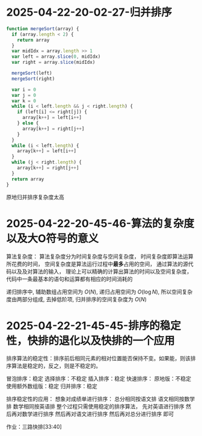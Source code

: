 # 2025-04-22-20-02-27-归并排序

```js
function mergeSort(array) {
  if (array.length < 2) {
    return array
  }
  var midIdx = array.length >> 1
  var left = array.slice(0, midIdx)
  var right = array.slice(midIdx)

  mergeSort(left)
  mergeSort(right)

  var i = 0
  var j = 0
  var k = 0
  while (i < left.length && j < right.length) {
    if (left[i] <= right[j]) {
      array[k++] = left[i++]
    } else {
      array[k++] = right[j++]
    }
  }
  while (i < left.length) {
    array[k++] = left[i++]
  }
  while (j < right.length) {
    array[k++] = right[j++]
  }
  return array
}
```

原地归并排序复杂度太高

# 2025-04-22-20-45-46-算法的复杂度以及大O符号的意义

算法复杂度：
算法复杂度分为时间复杂度与空间复杂度，
时间复杂度即算法运算所花费的时间，
空间复杂度是算法运行过程中**最多**占用的空间，
通过算法的源代码以及及对算法的输入，
理论上可以精确的计算出算法的时间以及空间复杂度，
代码中一条最基本的语句和运算都有相应的时间消耗的

递归排序中, 辅助数组占用空间为 $O(N)$, 递归占用空间为 $O(\log{N})$, 所以空间复杂度由两部分组成, 去掉低阶项, 归并排序的空间复杂度为 $O(N)$

# 2025-04-22-21-45-45-排序的稳定性，快排的退化以及快排的一个应用


排序算法的稳定性：排序前后相同元素的相对位置能否保持不变。如果能，则该排序算法是稳定的，反之，则是不稳定的。

冒泡排序：稳定
选择排序：不稳定
插入排序：稳定
快速排序：
原地版：不稳定
使用额外数组版：稳定
归并排序：稳定

排序稳定性的应用：
想象对成绩单进行排序：
总分相同按语文排
语文相同按数学排
数学相同按英语排
整个过程只需使用稳定的排序算法，
先对英语进行排序
然后再对数学进行排序
然后再对语文进行排序
然后再对总分进行排序
即可

作业：三路快排[33:40]
